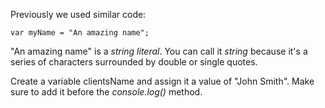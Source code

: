Previously we used similar code:
```
var myName = "An amazing name";
```

"An amazing name" is a _string literal_. You can call it _string_ because it's a series of characters surrounded by double or single quotes.

Create a variable clientsName and assign it a value of "John Smith". Make sure to add it before the _console.log()_ method.